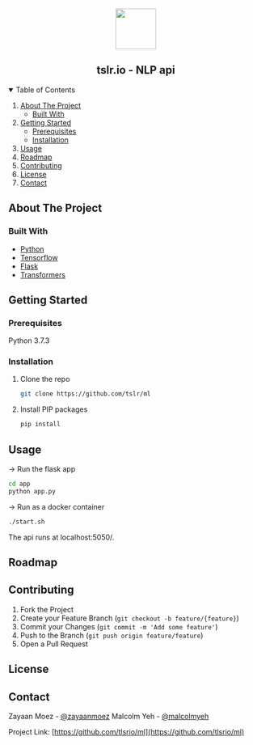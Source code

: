 <br />
<p align="center">
  <a href="https://github.com/tlsrio/ml">
    <img src="https://img.icons8.com/cotton/64/ffffff/morning-news--v2.png" width="80" height="80"/>
  </a>
  
  <h2 align="center">tslr.io - NLP api</h2>

  <p align="center">
  </p>
</p>



<!-- PROJECT LOGO -->


<!-- TABLE OF CONTENTS -->
<details open="open">
  <summary>Table of Contents</summary>
  <ol>
    <li>
      <a href="#about-the-project">About The Project</a>
      <ul>
        <li><a href="#built-with">Built With</a></li>
      </ul>
    </li>
    <li>
      <a href="#getting-started">Getting Started</a>
      <ul>
        <li><a href="#prerequisites">Prerequisites</a></li>
        <li><a href="#installation">Installation</a></li>
      </ul>
    </li>
    <li><a href="#usage">Usage</a></li>
    <li><a href="#roadmap">Roadmap</a></li>
    <li><a href="#contributing">Contributing</a></li>
    <li><a href="#license">License</a></li>
    <li><a href="#contact">Contact</a></li>
  </ol>
</details>



<!-- ABOUT THE PROJECT -->
## About The Project

<!--[![Product Name Screen Shot][product-screenshot]](https://example.com)-->



### Built With

* [Python](https://www.python.org/downloads/)
* [Tensorflow](https://www.tensorflow.org)
* [Flask](https://flask.palletsprojects.com/en/2.0.x/)
* [Transformers](https://huggingface.co/transformers/index.html)



<!-- GETTING STARTED -->
## Getting Started


### Prerequisites

Python 3.7.3


### Installation

1. Clone the repo
   ```sh
   git clone https://github.com/tslr/ml
   ```
2. Install PIP packages
   ```sh
   pip install
   ```



<!-- USAGE EXAMPLES -->
## Usage

-> Run the flask app
   ```sh
   cd app
   python app.py
   ```

-> Run as a docker container
   ```sh
   ./start.sh
   ```
The api runs at localhost:5050/.



<!-- ROADMAP -->
## Roadmap




<!-- CONTRIBUTING -->
## Contributing

1. Fork the Project
2. Create your Feature Branch (`git checkout -b feature/{feature}`)
3. Commit your Changes (`git commit -m 'Add some feature'`)
4. Push to the Branch (`git push origin feature/feature`)
5. Open a Pull Request



<!-- LICENSE -->
## License



<!-- CONTACT -->
## Contact

Zayaan Moez - [@zayaanmoez](https://github.com/zayaanmoez)
Malcolm Yeh - [@malcolmyeh](https://github.com/malcolmyeh)

Project Link: [https://github.com/tlsrio/ml](https://github.com/tlsrio/ml)
